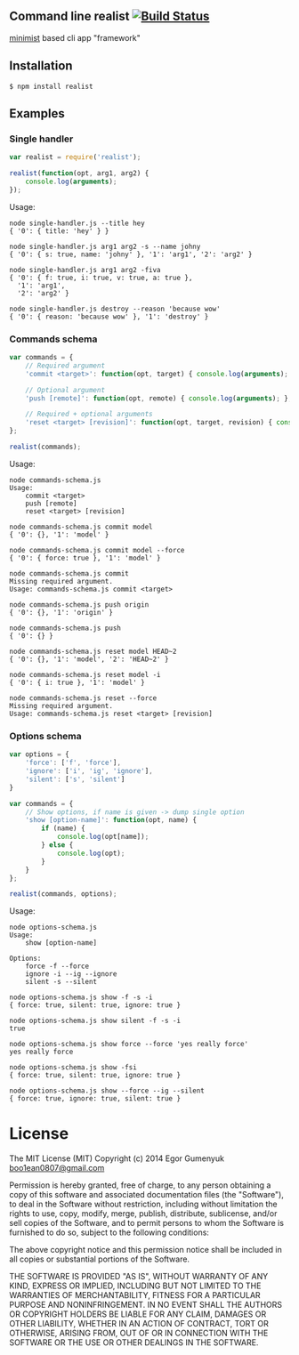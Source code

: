 ## Command line realist [![Build Status](https://travis-ci.org/boo1ean/realist.png?branch=master)](https://travis-ci.org/boo1ean/realist)

[minimist](https://github.com/substack/minimist) based cli app "framework"

## Installation

    $ npm install realist

## Examples

### Single handler

```javascript
var realist = require('realist');

realist(function(opt, arg1, arg2) {
	console.log(arguments);
});
```

Usage:

```
node single-handler.js --title hey
{ '0': { title: 'hey' } }
```

```
node single-handler.js arg1 arg2 -s --name johny
{ '0': { s: true, name: 'johny' }, '1': 'arg1', '2': 'arg2' }
```

```
node single-handler.js arg1 arg2 -fiva          
{ '0': { f: true, i: true, v: true, a: true },
  '1': 'arg1',
  '2': 'arg2' }
```

```
node single-handler.js destroy --reason 'because wow'
{ '0': { reason: 'because wow' }, '1': 'destroy' }
```

### Commands schema

```javascript
var commands = {
	// Required argument
	'commit <target>': function(opt, target) { console.log(arguments); },

	// Optional argument
	'push [remote]': function(opt, remote) { console.log(arguments); },

	// Required + optional arguments
	'reset <target> [revision]': function(opt, target, revision) { console.log(arguments); }
};

realist(commands);
```

Usage:

```
node commands-schema.js
Usage:
	commit <target>
	push [remote]
	reset <target> [revision]
```

```
node commands-schema.js commit model
{ '0': {}, '1': 'model' }
```

```
node commands-schema.js commit model --force
{ '0': { force: true }, '1': 'model' }
```

```
node commands-schema.js commit
Missing required argument.
Usage: commands-schema.js commit <target>
```

```
node commands-schema.js push origin
{ '0': {}, '1': 'origin' }
```

```
node commands-schema.js push
{ '0': {} }
```

```
node commands-schema.js reset model HEAD~2
{ '0': {}, '1': 'model', '2': 'HEAD~2' }
```

```
node commands-schema.js reset model -i
{ '0': { i: true }, '1': 'model' }
```

```
node commands-schema.js reset --force
Missing required argument.
Usage: commands-schema.js reset <target> [revision]
```

### Options schema

```javascript
var options = {
	'force': ['f', 'force'],
	'ignore': ['i', 'ig', 'ignore'],
	'silent': ['s', 'silent']
}

var commands = {
	// Show options, if name is given -> dump single option
	'show [option-name]': function(opt, name) {
		if (name) {
			console.log(opt[name]);
		} else {
			console.log(opt);
		}
	}
};

realist(commands, options);
```

Usage:

```
node options-schema.js
Usage:
	show [option-name]

Options:
	force -f --force
	ignore -i --ig --ignore
	silent -s --silent
```

```
node options-schema.js show -f -s -i
{ force: true, silent: true, ignore: true }
```

```
node options-schema.js show silent -f -s -i
true
```

```
node options-schema.js show force --force 'yes really force'
yes really force
```

```
node options-schema.js show -fsi
{ force: true, silent: true, ignore: true }
```

```
node options-schema.js show --force --ig --silent
{ force: true, ignore: true, silent: true }
```

# License

The MIT License (MIT)
Copyright (c) 2014 Egor Gumenyuk <boo1ean0807@gmail.com>

Permission is hereby granted, free of charge, to any person obtaining a copy
of this software and associated documentation files (the "Software"), to deal
in the Software without restriction, including without limitation the rights
to use, copy, modify, merge, publish, distribute, sublicense, and/or sell
copies of the Software, and to permit persons to whom the Software is
furnished to do so, subject to the following conditions:

The above copyright notice and this permission notice shall be included in all
copies or substantial portions of the Software.

THE SOFTWARE IS PROVIDED "AS IS", WITHOUT WARRANTY OF ANY KIND,
EXPRESS OR IMPLIED, INCLUDING BUT NOT LIMITED TO THE WARRANTIES OF
MERCHANTABILITY, FITNESS FOR A PARTICULAR PURPOSE AND NONINFRINGEMENT.
IN NO EVENT SHALL THE AUTHORS OR COPYRIGHT HOLDERS BE LIABLE FOR ANY CLAIM,
DAMAGES OR OTHER LIABILITY, WHETHER IN AN ACTION OF CONTRACT, TORT OR
OTHERWISE, ARISING FROM, OUT OF OR IN CONNECTION WITH THE SOFTWARE OR THE USE
OR OTHER DEALINGS IN THE SOFTWARE.
